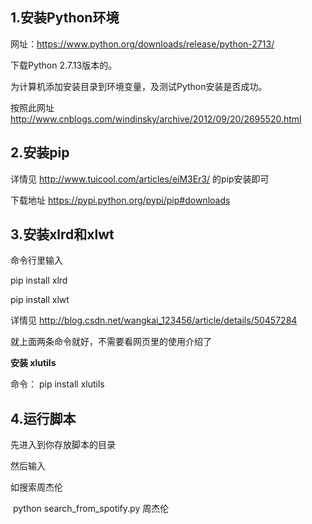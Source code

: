 ## 1.安装Python环境

网址：https://www.python.org/downloads/release/python-2713/

下载Python 2.7.13版本的。

为计算机添加安装目录到环境变量，及测试Python安装是否成功。

按照此网址 http://www.cnblogs.com/windinsky/archive/2012/09/20/2695520.html

## 2.安装pip

详情见 http://www.tuicool.com/articles/eiM3Er3/   的pip安装即可

下载地址  https://pypi.python.org/pypi/pip#downloads

## 3.安装xlrd和xlwt

命令行里输入

pip install xlrd

pip install xlwt

详情见 http://blog.csdn.net/wangkai_123456/article/details/50457284

就上面两条命令就好，不需要看网页里的使用介绍了

**安装 xlutils**

命令： pip install xlutils

## 4.运行脚本

先进入到你存放脚本的目录

然后输入  

如搜索周杰伦

 python search_from_spotify.py 周杰伦

